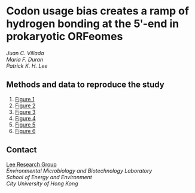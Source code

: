 # Codon usage bias creates a ramp of hydrogen bonding at the 5ʹ-end in prokaryotic ORFeomes

_Juan C. Villada_<br />
_Maria F. Duran_<br />
_Patrick K. H. Lee_<br />

## Methods and data to reproduce the study

1. [Figure 1](Fig_1_code/)
2. [Figure 2](Fig_2_code/)
3. [Figure 3](Fig_3_code/)
4. [Figure 4](Fig_4_code/)
5. [Figure 5](Fig_5_code/)
6. [Figure 6](Fig_6_code/)

## Contact
[Lee Research Group](http://www6.cityu.edu.hk/see/personal/Patrick_Lee/research.html)<br />
_Environmental Microbiology and Biotechnology Laboratory<br />
School of Energy and Environment<br />
City University of Hong Kong_
